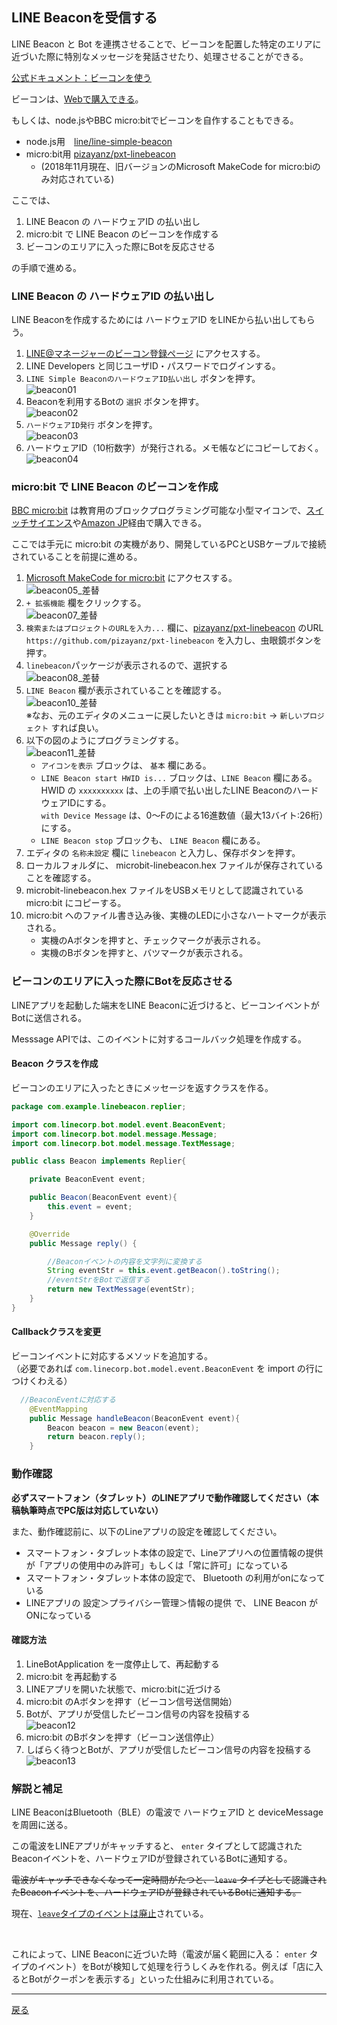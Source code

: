 ## LINE Beaconを受信する

LINE Beacon と Bot を連携させることで、ビーコンを配置した特定のエリアに近づいた際に特別なメッセージを発話させたり、処理させることができる。

[公式ドキュメント：ビーコンを使う](https://developers.line.me/ja/docs/messaging-api/using-beacons/)

ビーコンは、[Webで購入できる](https://beacon.theshop.jp/items/6617930)。

もしくは、node.jsやBBC micro:bitでビーコンを自作することもできる。

- node.js用　[line/line-simple-beacon](https://github.com/line/line-simple-beacon)
- micro:bit用 [pizayanz/pxt-linebeacon](https://github.com/pizayanz/pxt-linebeacon)
  - (2018年11月現在、旧バージョンのMicrosoft MakeCode for micro:biのみ対応されている)

ここでは、

1. LINE Beacon の ハードウェアID の払い出し
2. micro:bit で LINE Beacon のビーコンを作成する
3. ビーコンのエリアに入った際にBotを反応させる

の手順で進める。

### LINE Beacon の ハードウェアID の払い出し

LINE Beaconを作成するためには ハードウェアID をLINEから払い出してもらう。

1. [LINE@マネージャーのビーコン登録ページ](https://admin-official.line.me/beacon/register) にアクセスする。
2. LINE Developers と同じユーザID・パスワードでログインする。
3. `LINE Simple BeaconのハードウェアID払い出し` ボタンを押す。<br />![beacon01](beacon01.png)
4. Beaconを利用するBotの `選択` ボタンを押す。<br />![beacon02](beacon02.png)
5. `ハードウェアID発行` ボタンを押す。<br />![beacon03](beacon03.png)
6. ハードウェアID（10桁数字）が発行される。メモ帳などにコピーしておく。<br />![beacon04](beacon04.png)

### micro:bit で LINE Beacon のビーコンを作成

[BBC micro:bit](https://microbit.org/ja/guide/) は教育用のブロックプログラミング可能な小型マイコンで、[スイッチサイエンス]()や[Amazon JP]()経由で購入できる。

ここでは手元に micro:bit の実機があり、開発しているPCとUSBケーブルで接続されていることを前提に進める。

1. [Microsoft MakeCode for micro:bit](https://makecode.microbit.org/v0) にアクセスする。<br />![beacon05_差替](beacon05_差替.png)
2. `+ 拡張機能` 欄をクリックする。<br />![beacon07_差替](beacon07_差替.png) 
3. `検索またはプロジェクトのURLを入力...` 欄に、[pizayanz/pxt-linebeacon](https://github.com/pizayanz/pxt-linebeacon) のURL `https://github.com/pizayanz/pxt-linebeacon` を入力し、虫眼鏡ボタンを押す。
4. `linebeacon`パッケージが表示されるので、選択する<br />![beacon08_差替](beacon08_差替.png)
5.  `LINE Beacon` 欄が表示されていることを確認する。<br />![beacon10_差替](beacon10_差替.png)
<br />※なお、元のエディタのメニューに戻したいときは `micro:bit` → `新しいプロジェクト` すれば良い。
6. 以下の図のようにプログラミングする。<br />![beacon11_差替](beacon11_差替.png)
    - `アイコンを表示` ブロックは、 `基本` 欄にある。 
    - `LINE Beacon start HWID is...` ブロックは、`LINE Beacon` 欄にある。<br />HWID の `xxxxxxxxxx` は、上の手順で払い出したLINE BeaconのハードウェアIDにする。<br />`with Device Message` は、0〜Fのによる16進数値（最大13バイト:26桁）にする。
    - `LINE Beacon stop` ブロックも、 `LINE Beacon` 欄にある。
7. エディタの `名称未設定` 欄に `linebeacon` と入力し、保存ボタンを押す。
8. ローカルフォルダに、 microbit-linebeacon.hex ファイルが保存されていることを確認する。
9. microbit-linebeacon.hex ファイルをUSBメモリとして認識されている micro:bit にコピーする。
10. micro:bit へのファイル書き込み後、実機のLEDに小さなハートマークが表示される。
    - 実機のAボタンを押すと、チェックマークが表示される。
    - 実機のBボタンを押すと、バツマークが表示される。

### ビーコンのエリアに入った際にBotを反応させる

LINEアプリを起動した端末をLINE Beaconに近づけると、ビーコンイベントがBotに送信される。

Messsage APIでは、このイベントに対するコールバック処理を作成する。

#### Beacon クラスを作成

ビーコンのエリアに入ったときにメッセージを返すクラスを作る。

```java
package com.example.linebeacon.replier;

import com.linecorp.bot.model.event.BeaconEvent;
import com.linecorp.bot.model.message.Message;
import com.linecorp.bot.model.message.TextMessage;

public class Beacon implements Replier{

    private BeaconEvent event;

    public Beacon(BeaconEvent event){
        this.event = event;
    }

    @Override
    public Message reply() {

        //Beaconイベントの内容を文字列に変換する
        String eventStr = this.event.getBeacon().toString();
        //eventStrをBotで返信する
        return new TextMessage(eventStr);
    }
}
```

#### Callbackクラスを変更

ビーコンイベントに対応するメソッドを追加する。<br/>（必要であれば `com.linecorp.bot.model.event.BeaconEvent` を import の行につけくわえる）

```java
  //BeaconEventに対応する
    @EventMapping
    public Message handleBeacon(BeaconEvent event){
        Beacon beacon = new Beacon(event);
        return beacon.reply();
    }
```

### 動作確認

**必ずスマートフォン（タブレット）のLINEアプリで動作確認してください（本稿執筆時点でPC版は対応していない）**

また、動作確認前に、以下のLineアプリの設定を確認してください。

- スマートフォン・タブレット本体の設定で、Lineアプリへの位置情報の提供が「アプリの使用中のみ許可」もしくは「常に許可」になっている
- スマートフォン・タブレット本体の設定で、 Bluetooth の利用がonになっている
- LINEアプリの 設定＞プライバシー管理＞情報の提供 で、 LINE Beacon がONになっている

#### 確認方法 

1. LineBotApplication を一度停止して、再起動する
2. micro:bit を再起動する
3. LINEアプリを開いた状態で、micro:bitに近づける
4. micro:bit のAボタンを押す（ビーコン信号送信開始）
5. Botが、アプリが受信したビーコン信号の内容を投稿する<br />![beacon12](beacon12.png)
6. micro:bit のBボタンを押す（ビーコン送信停止）
7. しばらく待つとBotが、アプリが受信したビーコン信号の内容を投稿する<br />![beacon13](beacon13.png)

### 解説と補足

LINE BeaconはBluetooth（BLE）の電波で ハードウェアID と deviceMessage を周囲に送る。

この電波をLINEアプリがキャッチすると、 `enter` タイプとして認識されたBeaconイベントを、ハードウェアIDが登録されているBotに通知する。

~~電波がキャッチできなくなって一定時間がたつと、 `leave` タイプとして認識されたBeaconイベントを、ハードウェアIDが登録されているBotに通知する。~~

現在、[`leave`タイプのイベントは廃止](https://developers.line.me/ja/reference/messaging-api/#beacon-event-types)されている。

<br/>

これによって、LINE Beaconに近づいた時（電波が届く範囲に入る： `enter` タイプのイベント）をBotが検知して処理を行うしくみを作れる。例えば「店に入るとBotがクーポンを表示する」といった仕組みに利用されている。


-----

[戻る](../../README.md)
